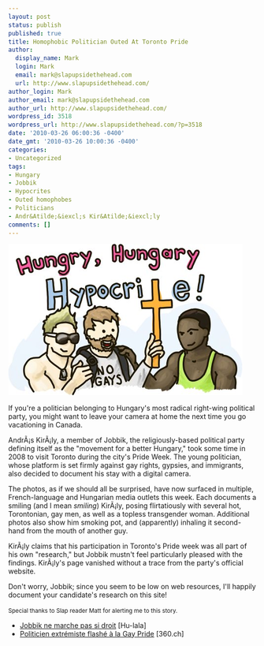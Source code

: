 ```yaml
---
layout: post
status: publish
published: true
title: Homophobic Politician Outed At Toronto Pride
author:
  display_name: Mark
  login: Mark
  email: mark@slapupsidethehead.com
  url: http://www.slapupsidethehead.com/
author_login: Mark
author_email: mark@slapupsidethehead.com
author_url: http://www.slapupsidethehead.com/
wordpress_id: 3518
wordpress_url: http://www.slapupsidethehead.com/?p=3518
date: '2010-03-26 06:00:36 -0400'
date_gmt: '2010-03-26 10:00:36 -0400'
categories:
- Uncategorized
tags:
- Hungary
- Jobbik
- Hypocrites
- Outed homophobes
- Politicians
- Andr&Atilde;&iexcl;s Kir&Atilde;&iexcl;ly
comments: []
---
```

![Hungry, Hungary Hypocrite](/wp-content/media/2010/03/hungry-hungary-hypocrite.jpg "I think I know what he's hungry for...")

If you're a politician belonging to Hungary's most radical right-wing political party, you might want to leave your camera at home the next time you go vacationing in Canada.

AndrÃ¡s KirÃ¡ly, a member of  Jobbik, the religiously-based political party defining itself as the "movement for a better Hungary," took some time in 2008 to visit Toronto during the city's Pride Week. The young politician, whose platform is set firmly against gay rights, gypsies, and immigrants, also decided to document his stay with a digital camera.

The photos, as if we should all be surprised, have now surfaced in multiple, French-language and Hungarian media outlets this week. Each documents a smiling (and I mean _smiling_) KirÃ¡ly, posing flirtatiously with several hot, Torontonian, gay men, as well as a topless transgender woman. Additional photos also show him smoking pot, and (apparently) inhaling it second-hand from the mouth of another guy.

KirÃ¡ly claims that his participation in Toronto's Pride week was all part of  his own "research," but Jobbik mustn't feel particularly pleased with the findings. KirÃ¡ly's page vanished without a trace from the party's official website.

Don't worry, Jobbik; since you seem to be low on web resources, I'll happily document your candidate's research on this site!

<small>Special thanks to Slap reader Matt for alerting me to this story.</small>

- [Jobbik ne marche pas si droit](http://www.hu-lala.org/?p=6197) [Hu-lala]
- [Politicien extrémiste flashé à la Gay Pride](http://360.ch/blog/2010/03/politicien-extremiste-flashe-a-la-gay-pride/) [360.ch]
